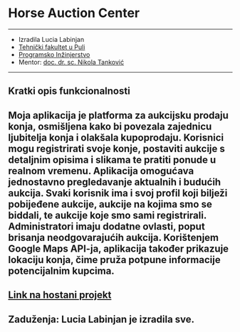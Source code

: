 # Horse Auction Center
---
- Izradila Lucia Labinjan
- [Tehnički fakultet u Puli](https://tfpu.unipu.hr/)
- [Programsko Inžinjerstvo](ntankovic.unipu.hr/pi)
- Mentor: [doc. dr. sc. Nikola Tanković](ntankovic.unipu.hr)
---
## Kratki opis funkcionalnosti
Moja aplikacija je platforma za aukcijsku prodaju konja, osmišljena kako bi povezala zajednicu ljubitelja konja i olakšala kupoprodaju. Korisnici mogu registrirati svoje konje, postaviti aukcije s detaljnim opisima i slikama te pratiti ponude u realnom vremenu. Aplikacija omogućava jednostavno pregledavanje aktualnih i budućih aukcija. Svaki korisnik ima i svoj profil koji bilježi pobijeđene aukcije, aukcije na kojima smo se biddali, te aukcije koje smo sami registrirali. Administratori imaju dodatne ovlasti, poput brisanja neodgovarajućih aukcija. Korištenjem Google Maps API-ja, aplikacija također prikazuje lokaciju konja, čime pruža potpune informacije potencijalnim kupcima.
---
[Link na hostani projekt](horse-auction-pi1.web.app)
---
Zaduženja: Lucia Labinjan je izradila sve.
---
